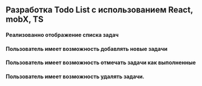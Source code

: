 <h2>Разработка Todo List с использованием React, mobX, TS</h2>

<h4>Реализованно отображение списка задач</h4>
<h4>Пользователь имеет возможность добавлять новые задачи</h4>
<h4>Пользователь имеет возможность отмечать задачи как выполненные</h4>
<h4>Пользователь имеет возможность удалять задачи.</h4>
